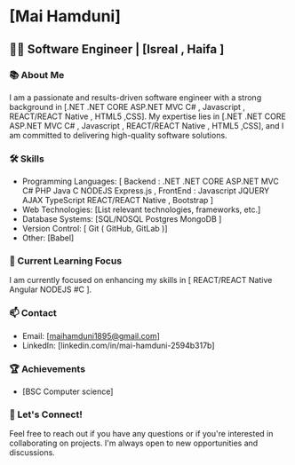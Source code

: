 # [Mai Hamduni]

## 👨‍💻 Software Engineer | [Isreal ,  Haifa ]

### 📚 About Me

I am a passionate and results-driven software engineer with a strong background in [.NET .NET CORE ASP.NET MVC C# , Javascript , REACT/REACT Native , HTML5 ,CSS]. My expertise lies in [.NET .NET CORE ASP.NET MVC C# , Javascript , REACT/REACT Native , HTML5 ,CSS], and I am committed to delivering high-quality software solutions.

### 🛠️ Skills

- Programming Languages: [ Backend : .NET .NET CORE ASP.NET MVC C# PHP Java C NODEJS Express.js , FrontEnd : Javascript JQUERY AJAX TypeScript  REACT/REACT Native , Bootstrap   ]
- Web Technologies: [List relevant technologies, frameworks, etc.]
- Database Systems: [SQL/NOSQL Postgres MongoDB ]
- Version Control: [ Git ( GitHub, GitLab )]
- Other: [Babel]

### 🌱 Current Learning Focus

I am currently focused on enhancing my skills in [ REACT/REACT Native Angular NODEJS #C ].

### 📫 Contact

- Email: [maihamduni1895@gmail.com]
- LinkedIn: [linkedin.com/in/mai-hamduni-2594b317b]


### 🏆 Achievements

- [BSC Computer science]

### 🤝 Let's Connect!

Feel free to reach out if you have any questions or if you're interested in collaborating on projects. I'm always open to new opportunities and discussions.


